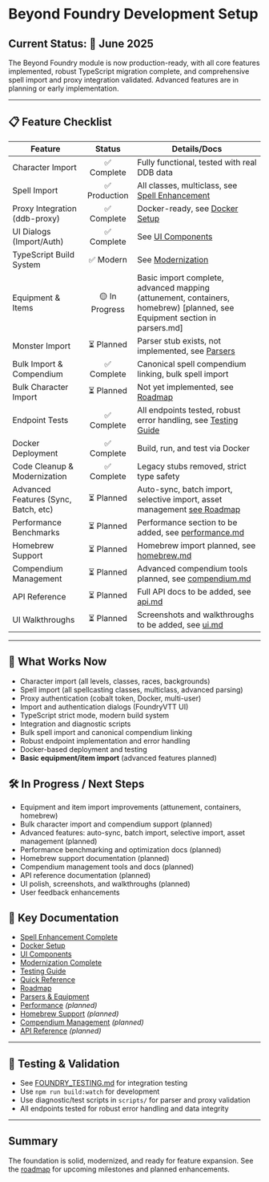 # Beyond Foundry Development Setup

## Current Status: 🚦 June 2025

The Beyond Foundry module is now production-ready, with all core features implemented, robust TypeScript migration complete, and comprehensive spell import and proxy integration validated. Advanced features are in planning or early implementation.

---

## 📋 Feature Checklist

| Feature                              | Status         | Details/Docs                                    |
|--------------------------------------|:-------------: |------------------------------------------------|
| Character Import                     | ✅ Complete    | Fully functional, tested with real DDB data     |
| Spell Import                         | ✅ Production  | All classes, multiclass, see [Spell Enhancement](SPELL_ENHANCEMENT_COMPLETE.md) |
| Proxy Integration (ddb-proxy)        | ✅ Complete    | Docker-ready, see [Docker Setup](DOCKER_SETUP.md) |
| UI Dialogs (Import/Auth)             | ✅ Complete    | See [UI Components](ui.md)                      |
| TypeScript Build System              | ✅ Modern      | See [Modernization](MODERNIZATION_COMPLETE.md)  |
| Equipment & Items                    | 🟡 In Progress | Basic import complete, advanced mapping (attunement, containers, homebrew) [planned, see Equipment section in parsers.md] |
| Monster Import                       | ⏳ Planned     | Parser stub exists, not implemented, see [Parsers](parsers.md) |
| Bulk Import & Compendium             | ✅ Complete    | Canonical spell compendium linking, bulk spell import |
| Bulk Character Import                | ⏳ Planned     | Not yet implemented, see [Roadmap](roadmap.md)  |
| Endpoint Tests                       | ✅ Complete    | All endpoints tested, robust error handling, see [Testing Guide](FOUNDRY_TESTING.md) |
| Docker Deployment                    | ✅ Complete    | Build, run, and test via Docker                 |
| Code Cleanup & Modernization         | ✅ Complete    | Legacy stubs removed, strict type safety        |
| Advanced Features (Sync, Batch, etc) | ⏳ Planned     | Auto-sync, batch import, selective import, asset management [see Roadmap](roadmap.md) |
| Performance Benchmarks               | ⏳ Planned     | Performance section to be added, see [performance.md](performance.md) |
| Homebrew Support                     | ⏳ Planned     | Homebrew import planned, see [homebrew.md](homebrew.md) |
| Compendium Management                | ⏳ Planned     | Advanced compendium tools planned, see [compendium.md](compendium.md) |
| API Reference                        | ⏳ Planned     | Full API docs to be added, see [api.md](api.md) |
| UI Walkthroughs                      | ⏳ Planned     | Screenshots and walkthroughs to be added, see [ui.md](ui.md) |

---

## 🏁 What Works Now

- Character import (all levels, classes, races, backgrounds)
- Spell import (all spellcasting classes, multiclass, advanced parsing)
- Proxy authentication (cobalt token, Docker, multi-user)
- Import and authentication dialogs (FoundryVTT UI)
- TypeScript strict mode, modern build system
- Integration and diagnostic scripts
- Bulk spell import and canonical compendium linking
- Robust endpoint implementation and error handling
- Docker-based deployment and testing
- **Basic equipment/item import** (advanced features planned)

## 🛠️ In Progress / Next Steps

- Equipment and item import improvements (attunement, containers, homebrew)
- Bulk character import and compendium support (planned)
- Advanced features: auto-sync, batch import, selective import, asset management (planned)
- Performance benchmarking and optimization docs (planned)
- Homebrew support documentation (planned)
- Compendium management tools and docs (planned)
- API reference documentation (planned)
- UI polish, screenshots, and walkthroughs (planned)
- User feedback enhancements

## 🔗 Key Documentation

- [Spell Enhancement Complete](SPELL_ENHANCEMENT_COMPLETE.md)
- [Docker Setup](DOCKER_SETUP.md)
- [UI Components](ui.md)
- [Modernization Complete](MODERNIZATION_COMPLETE.md)
- [Testing Guide](FOUNDRY_TESTING.md)
- [Quick Reference](quick-reference.md)
- [Roadmap](roadmap.md)
- [Parsers & Equipment](parsers.md)
- [Performance](performance.md) *(planned)*
- [Homebrew Support](homebrew.md) *(planned)*
- [Compendium Management](compendium.md) *(planned)*
- [API Reference](api.md) *(planned)*

---

## 🧪 Testing & Validation

- See [FOUNDRY_TESTING.md](FOUNDRY_TESTING.md) for integration testing
- Use `npm run build:watch` for development
- Use diagnostic/test scripts in `scripts/` for parser and proxy validation
- All endpoints tested for robust error handling and data integrity

---

## Summary

The foundation is solid, modernized, and ready for feature expansion. See the [roadmap](roadmap.md) for upcoming milestones and planned enhancements.
